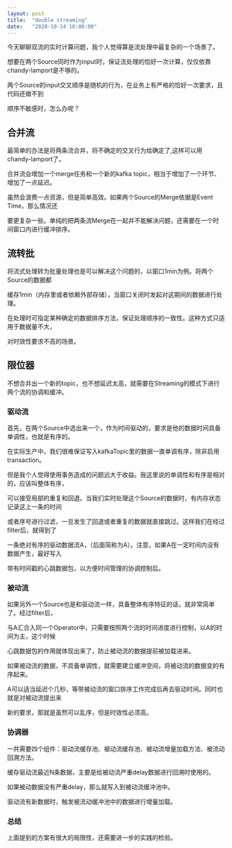 ```yaml
---
layout: post
title:  "double streaming"
date:   "2020-10-14 10:00:00"
---
```



今天聊聊双流的实时计算问题，我个人觉得算是流处理中最复杂的一个场景了。

想要在两个Source同时作为input时，保证流处理的恰好一次计算，仅仅依靠chandy-lamport是不够的。

两个Source的input交叉顺序是随机的行为，在业务上有严格的恰好一次要求，且代码还做不到

顺序不敏感时，怎么办呢？


## 合并流

最简单的办法是将两条流合并，将不确定的交叉行为给确定了,这样可以用chandy-lamport了。

合并流会增加一个merge任务和一个新的kafka topic，相当于增加了一个环节、增加了一点延迟。

虽然会浪费一点资源，但是简单高效。如果两个Source的Merge依据是Event Time，那么情况还

要更复杂一些。单纯的把两条流Merge在一起并不能解决问题，还需要在一个时间窗口内进行缓冲排序。


## 流转批

将流式处理转为批量处理也是可以解决这个问题的，以窗口1min为例。将两个Source的数据都

缓存1min（内存里或者依赖外部存储），当窗口关闭时发起对这期间的数据进行处理。

在处理时可指定某种确定的数据排序方法，保证处理顺序的一致性。这种方式只适用于数据量不大，

对时效性要求不高的场景。


## 限位器

不想合并出一个新的topic，也不想延迟太高，就需要在Streaming的模式下进行两个流的协调和缓冲。


### 驱动流

首先，在两个Source中选出来一个，作为时间驱动的，要求是他的数据时间具备单调性，也就是有序的。

在实际生产中，我们很难保证写入kafkaTopic里的数据一直单调有序，除非启用transaction。

但是我个人觉得使用事务造成的问题远大于收益。我这里说的单调性和有序是相对的，应该叫整体有序，

可以接受局部的重复和回退。当我们实时处理这个Source的数据时，有内存状态记录这上一条的时间

或者序号进行过滤，一旦发生了回退或者重复的数据就直接跳过。这样我们在经过filter后，就得到了

一条绝对有序的驱动数据流A，（后面简称为A）。注意，如果A在一定时间内没有数据产生，最好写入

带有时间戳的心跳数据包，以方便时间管理的协调控制后。


### 被动流

如果另外一个Source也是和驱动流一样，具备整体有序特征的话，就非常简单了。经过filter后，

与A汇合入同一个Operator中，只需要按照两个流的时间进度进行控制，以A的时间为主，这个时候

心跳数据包的作用就体现出来了，防止被动流的数据提前被加载进来。

如果被动流的数据，不具备单调性，就需要建立缓冲空间，将被动流的数据变的有序起来。

A可以适当延迟个几秒，等带被动流的窗口排序工作完成后再去驱动时间。同时也就是对被动流提出来

新的要求，那就是虽然可以乱序，但是时效性必须高。


### 协调器

一共需要四个组件：驱动流缓存池、被动流缓存池、被动流增量加载方法、被流动回溯方法。

缓存驱动流最近N条数据，主要是给被动流严重delay数据进行回溯时使用的。

如果被动数据没有严重delay，那么就写入到被动流缓冲池中。

驱动流有新数据时，触发被流动缓冲池中的数据进行增量加载。


### 总结

上面提到的方案有很大的局限性，还需要进一步的实践的检验。